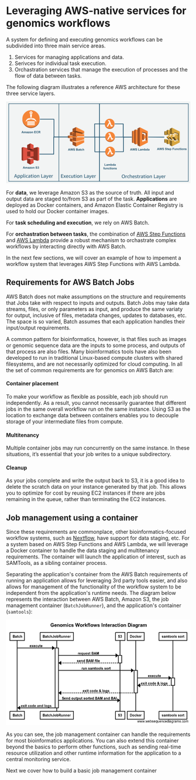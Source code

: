 # Leveraging AWS-native services for genomics workflows

A system for defining and executing genomics workflows can be subdivided into three main service areas.

1. Services for managing applications and data.
2. Serivces for individual task execution.
3. Orchastration services that manage the execution of processes and the flow of data between tasks.

The following diagram illustrates a reference AWS architecture for these three service layers.

![AWS reference architecture for genomics](images/aws-genomics-ref-arch.png)

For **data**, we leverage Amazon S3 as the source of truth. All input and output data are staged to/from S3 as part of the task. **Applications** are deployed as Docker containers, and Amazon Elastic Container Registry is used to hold our Docker container images.

For **task scheduling and execution**, we rely on AWS Batch.

For **orchastration between tasks**, the combination of [AWS Step Functions](https://aws.amazon.com/step-functions/) and [AWS Lambda](https://aws.amazon.com/lambda/) provide a robust mechanism to orchastrate complex workflows by interacting directly with AWS Batch.

In the next few sections, we will cover an example of how to impement a workflow system that leverages AWS Step Functions with AWS Lambda.

## Requirements for AWS Batch Jobs

AWS Batch does not make assumptions on the structure and requirements that Jobs take with respect to inputs and outputs. Batch Jobs may take data streams, files, or only parameters as input, and produce the same variaty for output, inclusive of files, metadata changes, updates to databases, etc. The space is so varied, Batch assumes that each application handles their input/output requirements.

A common pattern for bioinformatics, however, is that files such as images or genomic sequence data are the inputs to some process, and outputs of that process are also files. Many bioinformatics tools have also been developed to run in traditional Linux-based compute clusters with shared filesystems, and are not necessarily optimized for cloud computing. In all the set of common requirements are for genomics on AWS Batch are:

#### Container placement

To make your workflow as flexible as possible, each job should run independently. As a result, you cannot necessarily guarantee that different jobs in the same overall workflow run on the same instance. Using S3 as the location to exchange data between containers enables you to decouple storage of your intermediate files from compute.

#### Multitenancy
Multiple container jobs may run concurrently on the same instance. In these situations, it’s essential that your job writes to a unique subdirectory.

#### Cleanup
As your jobs complete and write the output back to S3, it is a good idea to delete the scratch data on your instance generated by that job. This allows you to optimize for cost by reusing EC2 instances if there are jobs remaining in the queue, rather than terminating the EC2 instances.

## Job management using a container

Since these requirements are commonplace, other bioinformatics-focused workflow systems, such as [Nextflow](../nextflow/nextflow-aws-batch.md), have support for data staging, etc. For a system based on AWS Step Functions and AWS Lambda, we will leverage a Docker container to handle the data staging and multitenancy requirements. The container will launch the application of interest, such as SAMTools, as a sibling container process.

Separating the application's container from the AWS Batch requirements of running an application allows for leveraging 3rd party tools easier, and also allows for management of the functionality of the workflow system to be independent from the application's runtime needs. The diagram below represents the interaction between AWS Batch, Amazon S3, the job management container (`BatchJobRunner`), and the application's container (`samtools`):

![AWS Batch, S3, BatchJobRunner, and job container interactions](./images/batch-job-runner-interaction-diagram.png)

As you can see, the job management container can handle the requirements for most bioinformatics applications. You can also extend this container beyond the basics to perform other functions, such as sending real-time resource utilization and other runtime information for the application to a central monitoring service.

Next we cover how to build a basic job management container
